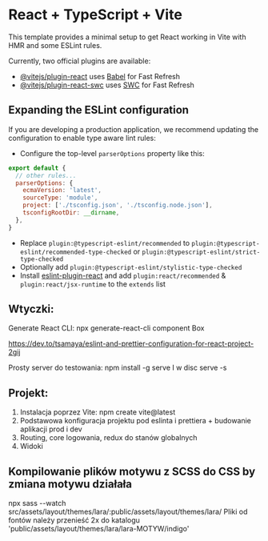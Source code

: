 # React + TypeScript + Vite

This template provides a minimal setup to get React working in Vite with HMR and some ESLint rules.

Currently, two official plugins are available:

- [@vitejs/plugin-react](https://github.com/vitejs/vite-plugin-react/blob/main/packages/plugin-react/README.md) uses [Babel](https://babeljs.io/) for Fast Refresh
- [@vitejs/plugin-react-swc](https://github.com/vitejs/vite-plugin-react-swc) uses [SWC](https://swc.rs/) for Fast Refresh

## Expanding the ESLint configuration

If you are developing a production application, we recommend updating the configuration to enable type aware lint rules:

- Configure the top-level `parserOptions` property like this:

```js
export default {
  // other rules...
  parserOptions: {
    ecmaVersion: 'latest',
    sourceType: 'module',
    project: ['./tsconfig.json', './tsconfig.node.json'],
    tsconfigRootDir: __dirname,
  },
}
```

- Replace `plugin:@typescript-eslint/recommended` to `plugin:@typescript-eslint/recommended-type-checked` or `plugin:@typescript-eslint/strict-type-checked`
- Optionally add `plugin:@typescript-eslint/stylistic-type-checked`
- Install [eslint-plugin-react](https://github.com/jsx-eslint/eslint-plugin-react) and add `plugin:react/recommended` & `plugin:react/jsx-runtime` to the `extends` list

## Wtyczki:

Generate React CLI: npx generate-react-cli component Box

https://dev.to/tsamaya/eslint-and-prettier-configuration-for-react-project-2gij

Prosty server do testowania:
npm install -g serve
I w disc serve -s

## Projekt:

1. Instalacja poprzez Vite: npm create vite@latest
2. Podstawowa konfiguracja projektu pod eslinta i prettiera + budowanie aplikacji prod i dev
3. Routing, core logowania, redux do stanów globalnych
4. Widoki

## Kompilowanie plików motywu z SCSS do CSS by zmiana motywu działała
npx sass --watch src/assets/layout/themes/lara/:public/assets/layout/themes/lara/
Pliki od fontów należy przenieść 2x do katalogu 'public/assets/layout/themes/lara/lara-MOTYW/indigo'